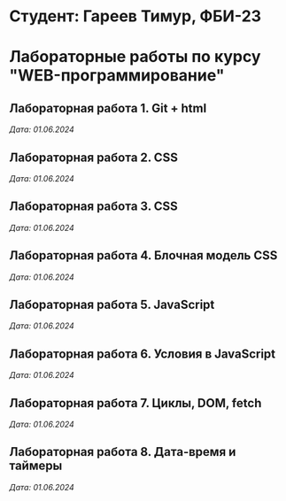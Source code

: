 # Студент: Гареев Тимур, ФБИ-23

# Лабораторные работы по курсу "WEB-программирование"

## Лабораторная работа 1. Git + html

*Дата: 01.06.2024*

## Лабораторная работа 2. CSS

*Дата: 01.06.2024*

## Лабораторная работа 3. CSS

*Дата: 01.06.2024*

## Лабораторная работа 4. Блочная модель CSS

*Дата: 01.06.2024*

## Лабораторная работа 5. JavaScript

*Дата: 01.06.2024*

## Лабораторная работа 6. Условия в JavaScript

*Дата: 01.06.2024*

## Лабораторная работа 7. Циклы, DOM, fetch

*Дата: 01.06.2024*

## Лабораторная работа 8. Дата-время и таймеры

*Дата: 01.06.2024*